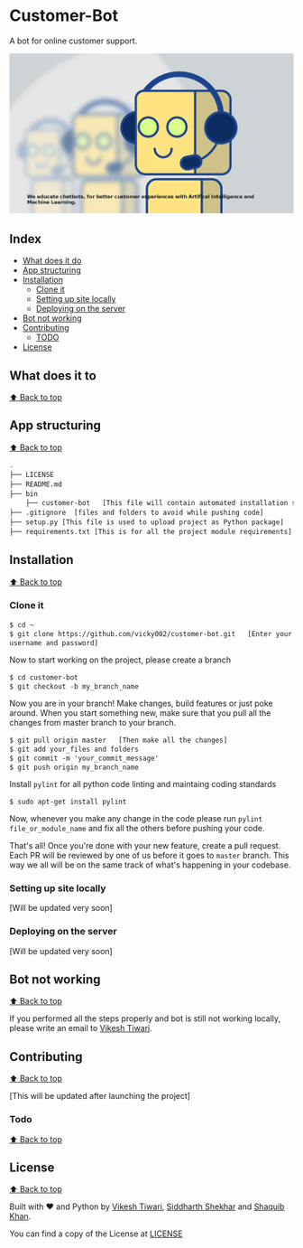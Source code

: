 # Customer-Bot

A bot for online customer support. 

![Banner](/customerbot/images/banner.png)

## Index

- [What does it do](#what-does-it-do)
- [App structuring](#app-structuring)
- [Installation](#installation)
    - [Clone it](#clone-it)
    - [Setting up site locally](#setting-up-site-locally)
    - [Deploying on the server](#deploying-on-the-server)
- [Bot not working](#webapp-not-working)
- [Contributing](#contributing)
    - [TODO](#todo)
- [License](#license)

## What does it to
[:arrow_up: Back to top](#index)

## App structuring
[:arrow_up: Back to top](#index)

```sh
.
├── LICENSE
├── README.md
├── bin
	├── customer-bot   [This file will contain automated installation script]
├── .gitignore  [files and folders to avoid while pushing code]
├── setup.py [This file is used to upload project as Python package]
├── requirements.txt [This is for all the project module requirements]

```

## Installation
[:arrow_up: Back to top](#index)

### Clone it
```
$ cd ~
$ git clone https://github.com/vicky002/customer-bot.git   [Enter your username and password]

```
Now to start working on the project, please create a branch

```
$ cd customer-bot
$ git checkout -b my_branch_name

```
Now you are in your branch! Make changes, build features or just poke around. 
When you start something new, make sure that you pull all the changes from master branch to your branch.

```
$ git pull origin master   [Then make all the changes]
$ git add your_files and folders
$ git commit -m 'your_commit_message'
$ git push origin my_branch_name

```
Install `pylint` for all python code linting and maintaing coding standards

```
$ sudo apt-get install pylint
```

Now, whenever you make any change in the code please run `pylint file_or_module_name` and fix all the others before pushing your code.

That's all! Once you're done with your new feature, create a pull request. Each PR will be reviewed by one of us before it goes to `master` branch. This way we all will be on the same track of what's happening in your codebase. 


### Setting up site locally

[Will be updated very soon]


### Deploying on the server

[Will be updated very soon]


## Bot not working
[:arrow_up: Back to top](#index)

If you performed all the steps properly and bot is still not working locally, please write an email to [Vikesh Tiwari](mailto:tvicky002@gmail.com).



## Contributing
[:arrow_up: Back to top](#index)

[This will be updated after launching the project]

### Todo
[:arrow_up: Back to top](#index)


## License
[:arrow_up: Back to top](#index)

Built with :heart: and Python by [Vikesh Tiwari](http://tasdikrahman.me/), [Siddharth Shekhar](your_link_here) and [Shaquib Khan]().

You can find a copy of the License at [LICENSE](/LICENSE)



